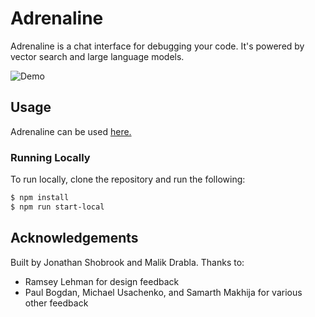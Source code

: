 # Adrenaline

Adrenaline is a chat interface for debugging your code. It's powered by vector search and large language models.

![Demo](demo.gif)

## Usage

Adrenaline can be used [here.](https://useadrenaline.com/playground)

### Running Locally

To run locally, clone the repository and run the following:

```bash
$ npm install
$ npm run start-local
```

## Acknowledgements

Built by Jonathan Shobrook and Malik Drabla. Thanks to:

- Ramsey Lehman for design feedback
- Paul Bogdan, Michael Usachenko, and Samarth Makhija for various other feedback
